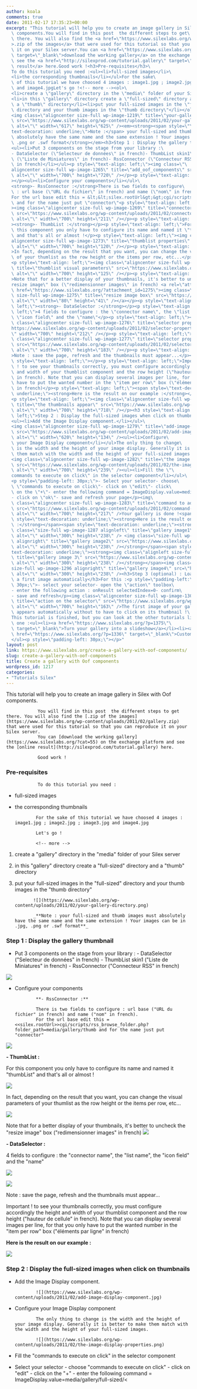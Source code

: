 ```yaml
---
author: koala
comments: true
date: 2011-02-17 17:35:23+00:00
excerpt: "This tutorial will help you to create an image gallery in Silex with Oof\
  \ components.You will find in this post  the different steps to get\
  \ there. You will also find the <a href=\"https://www.silexlabs.org/wp-content/uploads/2011/02/gallery.zip\"\
  >.zip of the images</a> that were used for this tutorial so that you can reproduce\
  \ it on your Silex server.You can <a href=\"https://www.silexlabs.org/?cat=55\"\
  \ target=\"_blank\">download the working gallery</a> on the exchange platform and\
  \ see the <a href=\"http://silexprod.com/tutorial.gallery\" target=\"_blank\">online\
  \ result</a> here.Good work !<h3>Pre-requisites</h3>\
  To do this tutorial you need :<ul><li>full-sized images</li>\
  <li>the corresponding thumbnails</li></ul>For the sake\
  \ of this tutorial we have choosed 4 images : image1.jpg ; image2.jpg ; image3.jpg\
  \ and image4.jpgLet's go !<!-- more --><ol>\
  <li>create a \"gallery\" directory in the \"media\" folder of your Silex server</li>\
  <li>in this \"gallery\" directory create a \"full-sized\" directory and\
  \ a \"thumb\" directory</li><li>put your full-sized images in the \"full-sized\"\
  \ directory and your thumb images in the \"thumb directory\"</li></ol>\
  <img class=\"aligncenter size-full wp-image-1219\" title=\"your-gallery-directory\"\
  \ src=\"https://www.silexlabs.org/wp-content/uploads/2011/02/your-gallery-directory.png\"\
  \ alt=\"\" width=\"617\" height=\"625\" /><em><strong><span style=\"\
  text-decoration: underline;\">Note :</span> your full-sized and thumb images must\
  \ absolutely have the same name and the same extension ! Your images can be in .jpg,\
  \ .png or .swf format</strong></em><h3>Step 1 : Display the gallery thumbnail</h3>\
  <ul><li>Put 3 components on the stage from your library :\
  - DataSelector (\"Selecteur de données\" in french)- ThumbList skin1\
  \ (\"Liste de Miniatures\" in french)- RssConnector (\"Connecteur RSS\"\
  \ in french)</li></ul><p style=\"text-align: left;\"><img class=\"\
  aligncenter size-full wp-image-1265\" title=\"add_oof_components\" src=\"https://www.silexlabs.org/wp-content/uploads/2011/02/add_oof_components1.jpg\"\
  \ alt=\"\" width=\"700\" height=\"720\" /></p><p style=\"text-align: center;\"\
  ></p><ul><li>Configure your components</li></ul>\
  <strong>- RssConnector :</strong>There is two fields to configure\
  \ : url base (\"URL du fichier\" in french) and name (\"nom\" in french).\
  For the url base edit this = &lt;&lt;silex.rootUrl&gt;&gt;cgi/scripts/rss_browse_folder.php?folder_path=media/gallery/thumb\
  \ and for the name just put \"connector\"<p style=\"text-align: left;\"\
  ><img class=\"aligncenter size-full wp-image-1269\" title=\"connector-properties\"\
  \ src=\"https://www.silexlabs.org/wp-content/uploads/2011/02/connector-properties1.png\"\
  \ alt=\"\" width=\"700\" height=\"211\" /></p><p style=\"text-align: left;\"\
  ><strong>- ThumbList :</strong></p><p style=\"text-align: left;\">For\
  \ this component you only have to configure its name and named it \"thumbList\"\
  \ and that's all or almost !</p><p style=\"text-align: left;\"><img class=\"\
  aligncenter size-full wp-image-1273\" title=\"thumblist properties\" src=\"https://www.silexlabs.org/wp-content/uploads/2011/02/thumblist-properties1.png\"\
  \ alt=\"\" width=\"700\" height=\"120\" /></p><p style=\"text-align: left;\"\
  >In fact, depending on the result that you want, you can change the visual parameters\
  \ of your thumlist as the row height or the items per row, etc...</p>\
  <p style=\"text-align: left;\"><img class=\"aligncenter size-full wp-image-1274\"\
  \ title=\"thumblist visual parameters\" src=\"https://www.silexlabs.org/wp-content/uploads/2011/02/thumblist-visual-parameters.png\"\
  \ alt=\"\" width=\"700\" height=\"125\" /></p><p style=\"text-align: left;\"\
  >Note that for a better display of your thumbnails, it's better to uncheck the \"\
  resize image\" box (\"redimensionner images\" in french) <a rel=\"attachment wp-att-1275\"\
  \ href=\"https://www.silexlabs.org/?attachment_id=1275\"><img class=\"alignnone\
  \ size-full wp-image-1275\" title=\"resize image box\" src=\"https://www.silexlabs.org/wp-content/uploads/2011/02/resize-image-box.png\"\
  \ alt=\"\" width=\"80\" height=\"41\" /></a></p><p style=\"text-align:\
  \ left;\"><strong>- DataSelector :</strong></p><p style=\"text-align:\
  \ left;\">4 fields to configure : the \"connector name\", the \"list name\", the\
  \ \"icon field\" and the \"name\"</p><p style=\"text-align: left;\"><img\
  \ class=\"aligncenter size-full wp-image-1276\" title=\"selector properties\" src=\"\
  https://www.silexlabs.org/wp-content/uploads/2011/02/selector-properties.png\" alt=\"\
  \" width=\"700\" height=\"212\" /></p><p style=\"text-align: left;\"><img\
  \ class=\"aligncenter size-full wp-image-1277\" title=\"selector properties 2\"\
  \ src=\"https://www.silexlabs.org/wp-content/uploads/2011/02/selector-properties-2.png\"\
  \ alt=\"\" width=\"700\" height=\"183\" /></p><p style=\"text-align: left;\"\
  >Note : save the page, refresh and the thumbnails must appear...</p><p\
  \ style=\"text-align: left;\"></p><p style=\"text-align: left;\">Important\
  \ ! to see your thumbnails correctly, you must configure accordingly the height\
  \ and width of your thumblist component and the row height (\"hauteur de cellule\"\
  \ in french). Note that you can display several images per line, for that you only\
  \ have to put the wanted number in the \"item per row\" box (\"éléments par ligne\"\
  \ in french)</p><p style=\"text-align: left;\"><span style=\"text-decoration:\
  \ underline;\"><strong>Here is the result on our example :</strong></span></p>\
  <p style=\"text-align: left;\"><img class=\"aligncenter size-full wp-image-1278\"\
  \ title=\"the thumbnails appear\" src=\"https://www.silexlabs.org/wp-content/uploads/2011/02/the-thumbnails-appear.png\"\
  \ alt=\"\" width=\"700\" height=\"718\" /></p><h3 style=\"text-align:\
  \ left;\">Step 2 : Display the full-sized images when click on thumbnails</h3>\
  <ul><li>Add the Image Display component.</li></ul>\
  <img class=\"aligncenter size-full wp-image-1279\" title=\"add-image-display-component\"\
  \ src=\"https://www.silexlabs.org/wp-content/uploads/2011/02/add-image-display-component.jpg\"\
  \ alt=\"\" width=\"620\" height=\"134\" /><ul><li>Configure\
  \ your Image Display component</li></ul>The only thing to change\
  \ is the width and the height of your image display. Generally it is better to make\
  \ them match with the width and the height of your full-sized images.\
  <img class=\"aligncenter size-full wp-image-1282\" title=\"the image display properties\"\
  \ src=\"https://www.silexlabs.org/wp-content/uploads/2011/02/the-image-display-properties.png\"\
  \ alt=\"\" width=\"700\" height=\"239\" /><ul><li>Fill the \"\
  commands to execute on click\" in the selector component</li></ul>\
  <p style=\"padding-left: 30px;\">- Select your selector- choose\
  \ \"commands to execute on click\"- click on \"edit\"- click\
  \ on the \"+\"- enter the following command = ImageDisplay.value=media/gallery/full-sized/&lt;&lt;title&gt;&gt;\
  - click on \"ok\"- save and refresh your page</p><img\
  \ class=\"aligncenter size-full wp-image-1283\" title=\"command to add on your selector\"\
  \ src=\"https://www.silexlabs.org/wp-content/uploads/2011/02/command-to-add-on-your-selector.png\"\
  \ alt=\"\" width=\"700\" height=\"217\" />Your gallery is done !<span\
  \ style=\"text-decoration: underline;\"><strong>Here is the result on our example\
  \ :</strong></span><span style=\"text-decoration: underline;\"><strong><img\
  \ class=\"size-full wp-image-1287 alignleft\" title=\"gallery image1\" src=\"https://www.silexlabs.org/wp-content/uploads/2011/02/gallery-image1.png\"\
  \ alt=\"\" width=\"300\" height=\"238\" /> <img class=\"size-full wp-image-1289\
  \ alignright\" title=\"gallery image2\" src=\"https://www.silexlabs.org/wp-content/uploads/2011/02/gallery-image21.png\"\
  \ alt=\"\" width=\"300\" height=\"238\" /></strong></span><span style=\"\
  text-decoration: underline;\"><strong><img class=\"alignleft size-full wp-image-1294\"\
  \ title=\"gallery image 3\" src=\"https://www.silexlabs.org/wp-content/uploads/2011/02/gallery-image-3.png\"\
  \ alt=\"\" width=\"300\" height=\"238\" /></strong></span><img class=\"\
  size-full wp-image-1296 alignright\" title=\"gallery image4\" src=\"https://www.silexlabs.org/wp-content/uploads/2011/02/gallery-image41.png\"\
  \ alt=\"\" width=\"300\" height=\"238\" /><h3>Step 3 (optional) : Load\
  \ a first image automatically</h3>For this :<p style=\"padding-left:\
  \ 30px;\">- select your selector- open the \"action\" toolbox\
  - enter the following action : onResult selectedIndex=0- confirm\
  - save and refresh</p><img class=\"aligncenter size-full wp-image-1301\"\
  \ title=\"action on the selector\" src=\"https://www.silexlabs.org/wp-content/uploads/2011/02/action-on-the-selector.png\"\
  \ alt=\"\" width=\"700\" height=\"163\" />The first image of your gallery\
  \ appears automatically without to have to click on its thumbnail !\
  This tutorial is finished, but you can look at the other tutorials linked to this\
  \ one :<ul><li><a href=\"https://www.silexlabs.org/?p=1375\"\
  \ target=\"_blank\">Turn your gallery into a slideshow</a></li><li><a\
  \ href=\"https://www.silexlabs.org/?p=1336\" target=\"_blank\">Customize your thumblist</a></li>\
  </ul><p style=\"padding-left: 30px;\"></p>"
layout: post
link: https://www.silexlabs.org/create-a-gallery-with-oof-components/
slug: create-a-gallery-with-oof-components
title: Create a gallery with Oof components
wordpress_id: 1217
categories:
- "Tutorials Silex"
---
```


This tutorial will help you to create an image gallery in Silex with Oof components.

				You will find in this post  the different steps to get there. You will also find the [.zip of the images](https://www.silexlabs.org/wp-content/uploads/2011/02/gallery.zip) that were used for this tutorial so that you can reproduce it on your Silex server.
				You can [download the working gallery](https://www.silexlabs.org/?cat=55) on the exchange platform and see the [online result](http://silexprod.com/tutorial.gallery) here.

				Good work !


### Pre-requisites


				To do this tutorial you need :




  * full-sized images


  * the corresponding thumbnails


				For the sake of this tutorial we have choosed 4 images : image1.jpg ; image2.jpg ; image3.jpg and image4.jpg

				Let's go !

				<!-- more -->


  1. create a "gallery" directory in the "media" folder of your Silex server


  2. in this "gallery" directory create a "full-sized" directory and a "thumb" directory


  3. put your full-sized images in the "full-sized" directory and your thumb images in the "thumb directory"


				![](https://www.silexlabs.org/wp-content/uploads/2011/02/your-gallery-directory.png)

				_**Note : your full-sized and thumb images must absolutely have the same name and the same extension ! Your images can be in .jpg, .png or .swf format**_


### Step 1 : Display the gallery thumbnail






  * Put 3 components on the stage from your library :
				- DataSelector ("Selecteur de données" in french)
				- ThumbList skin1 ("Liste de Miniatures" in french)
				- RssConnector ("Connecteur RSS" in french)




![](https://www.silexlabs.org/wp-content/uploads/2011/02/add_oof_components1.jpg)










  * Configure your components


				**- RssConnector :**

				There is two fields to configure : url base ("URL du fichier" in french) and name ("nom" in french).
				For the url base edit this = <<silex.rootUrl>>cgi/scripts/rss_browse_folder.php?folder_path=media/gallery/thumb and for the name just put "connector"


![](https://www.silexlabs.org/wp-content/uploads/2011/02/connector-properties1.png)




**- ThumbList :**




For this component you only have to configure its name and named it "thumbList" and that's all or almost !




![](https://www.silexlabs.org/wp-content/uploads/2011/02/thumblist-properties1.png)




In fact, depending on the result that you want, you can change the visual parameters of your thumlist as the row height or the items per row, etc...




![](https://www.silexlabs.org/wp-content/uploads/2011/02/thumblist-visual-parameters.png)




Note that for a better display of your thumbnails, it's better to uncheck the "resize image" box ("redimensionner images" in french) [![](https://www.silexlabs.org/wp-content/uploads/2011/02/resize-image-box.png)](https://www.silexlabs.org/?attachment_id=1275)




**- DataSelector :**




4 fields to configure : the "connector name", the "list name", the "icon field" and the "name"




![](https://www.silexlabs.org/wp-content/uploads/2011/02/selector-properties.png)




![](https://www.silexlabs.org/wp-content/uploads/2011/02/selector-properties-2.png)




Note : save the page, refresh and the thumbnails must appear...







Important ! to see your thumbnails correctly, you must configure accordingly the height and width of your thumblist component and the row height ("hauteur de cellule" in french). Note that you can display several images per line, for that you only have to put the wanted number in the "item per row" box ("éléments par ligne" in french)




**Here is the result on our example :**




![](https://www.silexlabs.org/wp-content/uploads/2011/02/the-thumbnails-appear.png)





### Step 2 : Display the full-sized images when click on thumbnails






  * Add the Image Display component.


				![](https://www.silexlabs.org/wp-content/uploads/2011/02/add-image-display-component.jpg)




  * Configure your Image Display component


				The only thing to change is the width and the height of your image display. Generally it is better to make them match with the width and the height of your full-sized images.

				![](https://www.silexlabs.org/wp-content/uploads/2011/02/the-image-display-properties.png)




  * Fill the "commands to execute on click" in the selector component




- Select your selector
				- choose "commands to execute on click"
				- click on "edit"
				- click on the "+"
				- enter the following command = ImageDisplay.value=media/gallery/full-sized/<<title>>
				- click on "ok"
				- save and refresh your page


				![](https://www.silexlabs.org/wp-content/uploads/2011/02/command-to-add-on-your-selector.png)Your gallery is done !

				**Here is the result on our example :**

				**![](https://www.silexlabs.org/wp-content/uploads/2011/02/gallery-image1.png) ![](https://www.silexlabs.org/wp-content/uploads/2011/02/gallery-image21.png)**

				**![](https://www.silexlabs.org/wp-content/uploads/2011/02/gallery-image-3.png)**

				![](https://www.silexlabs.org/wp-content/uploads/2011/02/gallery-image41.png)


### Step 3 (optional) : Load a first image automatically


				For this :


- select your selector
				- open the "action" toolbox
				- enter the following action : onResult selectedIndex=0
				- confirm
				- save and refresh


				![](https://www.silexlabs.org/wp-content/uploads/2011/02/action-on-the-selector.png)

				The first image of your gallery appears automatically without to have to click on its thumbnail !

				This tutorial is finished, but you can look at the other tutorials linked to this one :




  * [Turn your gallery into a slideshow](https://www.silexlabs.org/?p=1375)


  * [Customize your thumblist](https://www.silexlabs.org/?p=1336)



